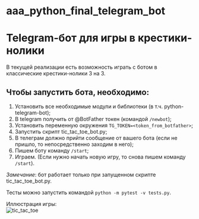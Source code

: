 # aaa_python_final_telegram_bot

# Telegram-бот для игры в крестики-нолики

В текущей реализации есть возможность играть с ботом в классические крестики-нолики 3 на 3.

## Чтобы запустить бота, необходимо:<br>
1. Установить все необходимые модули и библиотеки (в т.ч. python-telegram-bot);
2. В telegram получить от @BotFather токен (командой ```/newbot```);
3. Установить переменную окружения ```TG_TOKEN=<token_from_botfather>```;
4. Запустить скрипт tic_tac_toe_bot.py;
5. В телеграм должно прийти сообщение от вашего бота (если не пришло, то непосредственно заходим в него);
6. Пишем боту команду ```/start```;
7. Играем. (Если нужно начать новую игру, то снова пишем команду ```/start```).

*Замечание*: бот работает только при запущенном скрипте tic_tac_toe_bot.py.

Тесты можно запустить командой ```python -m pytest -v tests.py```.


Иллюстрация игры:<br>
![tic_tac_toe](https://github.com/turgunbek/aaa_python_final_telegram_bot/assets/35132790/58704f3d-bf6f-46f4-9b56-f273957d0489)
